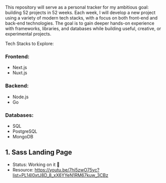 This repository will serve as a personal tracker for my ambitious goal: building 52 projects in 52 weeks. Each week, I will develop a new project using a variety of modern tech stacks, with a focus on both front-end and back-end technologies. The goal is to gain deeper hands-on experience with frameworks, libraries, and databases while building useful, creative, or experimental projects.

Tech Stacks to Explore:
### Frontend:
 - Next.js
 - Nuxt.js
### Backend:
 - Node.js
 - Go
### Databases:
 - SQL
 - PostgreSQL
 - MongoDB

## 1. Sass Landing Page 
 - Status: Working on it 💫
 - Resource: https://youtu.be/7hi5zwO75yc?list=PL14l0xtJ8D_8_xX6YYeN1RM67kuw_3CBz 